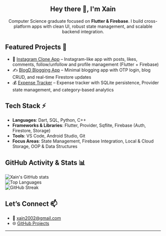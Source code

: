 <h2 align="center">Hey there 👋, I'm Xain</h2>

<p align="center">
Computer Science graduate focused on <b>Flutter & Firebase</b>.  
I build cross-platform apps with clean UI, robust state management, and scalable backend integration.
</p>

## Featured Projects 🚀
- 📸 [Instagram Clone App](https://github.com/muhammadXainAhmad/instagram-clone) – Instagram-like app with posts, likes, comments, follow/unfollow and profile management (Flutter + Firebase)  
- ✍️ [BlogD Blogging App](https://github.com/muhammadXainAhmad/blogd-app) – Minimal blogging app with OTP login, blog CRUD, and real-time Firestore updates  
- 💰 [Expense Tracker](https://github.com/muhammadXainAhmad/expense-tracker) – Expense tracker with SQLite persistence, Provider state management, and category-based analytics  
## Tech Stack ⚡
- **Languages**: Dart, SQL, Python, C++  
- **Frameworks & Libraries**: Flutter, Provider, Sqflite, Firebase (Auth, Firestore, Storage)  
- **Tools**: VS Code, Android Studio, Git  
- **Focus Areas**: State Management, Firebase Integration, Local & Cloud Storage, OOP & Data Structures  

## GitHub Activity & Stats 📊
![Xain's GitHub stats](https://github-readme-stats.vercel.app/api?username=muhammadXainAhmad&show_icons=true&theme=radical)  
![Top Languages](https://github-readme-stats.vercel.app/api/top-langs/?username=muhammadXainAhmad&layout=compact&theme=radical)  
![GitHub Streak](https://github-readme-streak-stats.herokuapp.com/?user=muhammadXainAhmad&theme=radical)

## Let’s Connect 📫
- 📧 [xain2002@gmail.com](mailto:xain2002@gmail.com)  
- 🌐 [GitHub Projects](https://github.com/muhammadXainAhmad?tab=repositories)  

---
